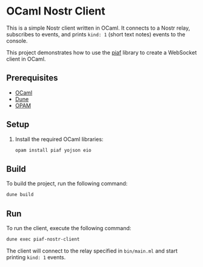 # OCaml Nostr Client

This is a simple Nostr client written in OCaml. It connects to a Nostr relay, subscribes to events, and prints `kind: 1` (short text notes) events to the console.

This project demonstrates how to use the [piaf](https://github.com/anmonteiro/piaf) library to create a WebSocket client in OCaml.

## Prerequisites

- [OCaml](https://ocaml.org/docs/install)
- [Dune](https://dune.build/)
- [OPAM](https://opam.ocaml.org/)

## Setup

1.  Install the required OCaml libraries:

    ```bash
    opam install piaf yojson eio
    ```

## Build

To build the project, run the following command:

```bash
dune build
```

## Run

To run the client, execute the following command:

```bash
dune exec piaf-nostr-client
```

The client will connect to the relay specified in `bin/main.ml` and start printing `kind: 1` events.
